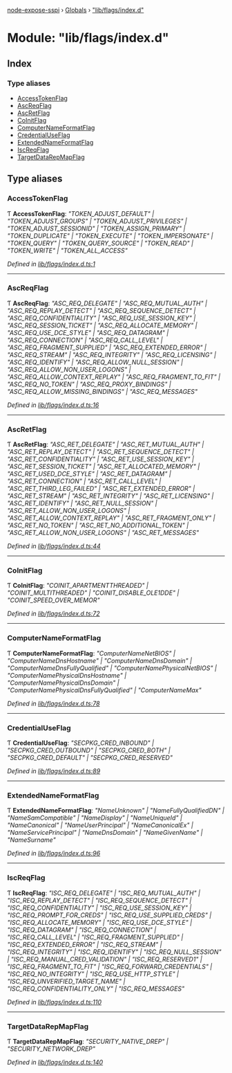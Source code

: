 [node-expose-sspi](../README.md) › [Globals](../globals.md) › ["lib/flags/index.d"](_lib_flags_index_d_.md)

# Module: "lib/flags/index.d"

## Index

### Type aliases

* [AccessTokenFlag](_lib_flags_index_d_.md#accesstokenflag)
* [AscReqFlag](_lib_flags_index_d_.md#ascreqflag)
* [AscRetFlag](_lib_flags_index_d_.md#ascretflag)
* [CoInitFlag](_lib_flags_index_d_.md#coinitflag)
* [ComputerNameFormatFlag](_lib_flags_index_d_.md#computernameformatflag)
* [CredentialUseFlag](_lib_flags_index_d_.md#credentialuseflag)
* [ExtendedNameFormatFlag](_lib_flags_index_d_.md#extendednameformatflag)
* [IscReqFlag](_lib_flags_index_d_.md#iscreqflag)
* [TargetDataRepMapFlag](_lib_flags_index_d_.md#targetdatarepmapflag)

## Type aliases

###  AccessTokenFlag

Ƭ **AccessTokenFlag**: *"TOKEN_ADJUST_DEFAULT" | "TOKEN_ADJUST_GROUPS" | "TOKEN_ADJUST_PRIVILEGES" | "TOKEN_ADJUST_SESSIONID" | "TOKEN_ASSIGN_PRIMARY" | "TOKEN_DUPLICATE" | "TOKEN_EXECUTE" | "TOKEN_IMPERSONATE" | "TOKEN_QUERY" | "TOKEN_QUERY_SOURCE" | "TOKEN_READ" | "TOKEN_WRITE" | "TOKEN_ALL_ACCESS"*

*Defined in [lib/flags/index.d.ts:1](https://github.com/jlguenego/node-expose-sspi/blob/c6cfc34/lib/flags/index.d.ts#L1)*

___

###  AscReqFlag

Ƭ **AscReqFlag**: *"ASC_REQ_DELEGATE" | "ASC_REQ_MUTUAL_AUTH" | "ASC_REQ_REPLAY_DETECT" | "ASC_REQ_SEQUENCE_DETECT" | "ASC_REQ_CONFIDENTIALITY" | "ASC_REQ_USE_SESSION_KEY" | "ASC_REQ_SESSION_TICKET" | "ASC_REQ_ALLOCATE_MEMORY" | "ASC_REQ_USE_DCE_STYLE" | "ASC_REQ_DATAGRAM" | "ASC_REQ_CONNECTION" | "ASC_REQ_CALL_LEVEL" | "ASC_REQ_FRAGMENT_SUPPLIED" | "ASC_REQ_EXTENDED_ERROR" | "ASC_REQ_STREAM" | "ASC_REQ_INTEGRITY" | "ASC_REQ_LICENSING" | "ASC_REQ_IDENTIFY" | "ASC_REQ_ALLOW_NULL_SESSION" | "ASC_REQ_ALLOW_NON_USER_LOGONS" | "ASC_REQ_ALLOW_CONTEXT_REPLAY" | "ASC_REQ_FRAGMENT_TO_FIT" | "ASC_REQ_NO_TOKEN" | "ASC_REQ_PROXY_BINDINGS" | "ASC_REQ_ALLOW_MISSING_BINDINGS" | "ASC_REQ_MESSAGES"*

*Defined in [lib/flags/index.d.ts:16](https://github.com/jlguenego/node-expose-sspi/blob/c6cfc34/lib/flags/index.d.ts#L16)*

___

###  AscRetFlag

Ƭ **AscRetFlag**: *"ASC_RET_DELEGATE" | "ASC_RET_MUTUAL_AUTH" | "ASC_RET_REPLAY_DETECT" | "ASC_RET_SEQUENCE_DETECT" | "ASC_RET_CONFIDENTIALITY" | "ASC_RET_USE_SESSION_KEY" | "ASC_RET_SESSION_TICKET" | "ASC_RET_ALLOCATED_MEMORY" | "ASC_RET_USED_DCE_STYLE" | "ASC_RET_DATAGRAM" | "ASC_RET_CONNECTION" | "ASC_RET_CALL_LEVEL" | "ASC_RET_THIRD_LEG_FAILED" | "ASC_RET_EXTENDED_ERROR" | "ASC_RET_STREAM" | "ASC_RET_INTEGRITY" | "ASC_RET_LICENSING" | "ASC_RET_IDENTIFY" | "ASC_RET_NULL_SESSION" | "ASC_RET_ALLOW_NON_USER_LOGONS" | "ASC_RET_ALLOW_CONTEXT_REPLAY" | "ASC_RET_FRAGMENT_ONLY" | "ASC_RET_NO_TOKEN" | "ASC_RET_NO_ADDITIONAL_TOKEN" | "ASC_RET_ALLOW_NON_USER_LOGONS" | "ASC_RET_MESSAGES"*

*Defined in [lib/flags/index.d.ts:44](https://github.com/jlguenego/node-expose-sspi/blob/c6cfc34/lib/flags/index.d.ts#L44)*

___

###  CoInitFlag

Ƭ **CoInitFlag**: *"COINIT_APARTMENTTHREADED" | "COINIT_MULTITHREADED" | "COINIT_DISABLE_OLE1DDE" | "COINIT_SPEED_OVER_MEMOR"*

*Defined in [lib/flags/index.d.ts:72](https://github.com/jlguenego/node-expose-sspi/blob/c6cfc34/lib/flags/index.d.ts#L72)*

___

###  ComputerNameFormatFlag

Ƭ **ComputerNameFormatFlag**: *"ComputerNameNetBIOS" | "ComputerNameDnsHostname" | "ComputerNameDnsDomain" | "ComputerNameDnsFullyQualified" | "ComputerNamePhysicalNetBIOS" | "ComputerNamePhysicalDnsHostname" | "ComputerNamePhysicalDnsDomain" | "ComputerNamePhysicalDnsFullyQualified" | "ComputerNameMax"*

*Defined in [lib/flags/index.d.ts:78](https://github.com/jlguenego/node-expose-sspi/blob/c6cfc34/lib/flags/index.d.ts#L78)*

___

###  CredentialUseFlag

Ƭ **CredentialUseFlag**: *"SECPKG_CRED_INBOUND" | "SECPKG_CRED_OUTBOUND" | "SECPKG_CRED_BOTH" | "SECPKG_CRED_DEFAULT" | "SECPKG_CRED_RESERVED"*

*Defined in [lib/flags/index.d.ts:89](https://github.com/jlguenego/node-expose-sspi/blob/c6cfc34/lib/flags/index.d.ts#L89)*

___

###  ExtendedNameFormatFlag

Ƭ **ExtendedNameFormatFlag**: *"NameUnknown" | "NameFullyQualifiedDN" | "NameSamCompatible" | "NameDisplay" | "NameUniqueId" | "NameCanonical" | "NameUserPrincipal" | "NameCanonicalEx" | "NameServicePrincipal" | "NameDnsDomain" | "NameGivenName" | "NameSurname"*

*Defined in [lib/flags/index.d.ts:96](https://github.com/jlguenego/node-expose-sspi/blob/c6cfc34/lib/flags/index.d.ts#L96)*

___

###  IscReqFlag

Ƭ **IscReqFlag**: *"ISC_REQ_DELEGATE" | "ISC_REQ_MUTUAL_AUTH" | "ISC_REQ_REPLAY_DETECT" | "ISC_REQ_SEQUENCE_DETECT" | "ISC_REQ_CONFIDENTIALITY" | "ISC_REQ_USE_SESSION_KEY" | "ISC_REQ_PROMPT_FOR_CREDS" | "ISC_REQ_USE_SUPPLIED_CREDS" | "ISC_REQ_ALLOCATE_MEMORY" | "ISC_REQ_USE_DCE_STYLE" | "ISC_REQ_DATAGRAM" | "ISC_REQ_CONNECTION" | "ISC_REQ_CALL_LEVEL" | "ISC_REQ_FRAGMENT_SUPPLIED" | "ISC_REQ_EXTENDED_ERROR" | "ISC_REQ_STREAM" | "ISC_REQ_INTEGRITY" | "ISC_REQ_IDENTIFY" | "ISC_REQ_NULL_SESSION" | "ISC_REQ_MANUAL_CRED_VALIDATION" | "ISC_REQ_RESERVED1" | "ISC_REQ_FRAGMENT_TO_FIT" | "ISC_REQ_FORWARD_CREDENTIALS" | "ISC_REQ_NO_INTEGRITY" | "ISC_REQ_USE_HTTP_STYLE" | "ISC_REQ_UNVERIFIED_TARGET_NAME" | "ISC_REQ_CONFIDENTIALITY_ONLY" | "ISC_REQ_MESSAGES"*

*Defined in [lib/flags/index.d.ts:110](https://github.com/jlguenego/node-expose-sspi/blob/c6cfc34/lib/flags/index.d.ts#L110)*

___

###  TargetDataRepMapFlag

Ƭ **TargetDataRepMapFlag**: *"SECURITY_NATIVE_DREP" | "SECURITY_NETWORK_DREP"*

*Defined in [lib/flags/index.d.ts:140](https://github.com/jlguenego/node-expose-sspi/blob/c6cfc34/lib/flags/index.d.ts#L140)*
